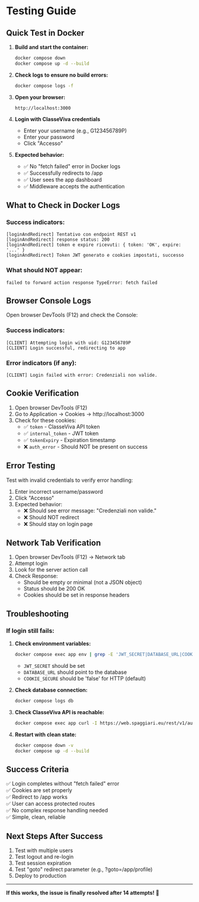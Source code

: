 # Testing Guide

## Quick Test in Docker

1. **Build and start the container:**
   ```bash
   docker compose down
   docker compose up -d --build
   ```

2. **Check logs to ensure no build errors:**
   ```bash
   docker compose logs -f
   ```

3. **Open your browser:**
   ```
   http://localhost:3000
   ```

4. **Login with ClasseViva credentials**
   - Enter your username (e.g., G123456789P)
   - Enter your password
   - Click "Accesso"

5. **Expected behavior:**
   - ✅ No "fetch failed" error in Docker logs
   - ✅ Successfully redirects to /app
   - ✅ User sees the app dashboard
   - ✅ Middleware accepts the authentication

## What to Check in Docker Logs

### Success indicators:
```
[loginAndRedirect] Tentativo con endpoint REST v1
[loginAndRedirect] response status: 200
[loginAndRedirect] token e expire ricevuti: { token: 'OK', expire: '...' }
[loginAndRedirect] Token JWT generato e cookies impostati, successo
```

### What should NOT appear:
```
failed to forward action response TypeError: fetch failed
```

## Browser Console Logs

Open browser DevTools (F12) and check the Console:

### Success indicators:
```
[CLIENT] Attempting login with uid: G123456789P
[CLIENT] Login successful, redirecting to app
```

### Error indicators (if any):
```
[CLIENT] Login failed with error: Credenziali non valide.
```

## Cookie Verification

1. Open browser DevTools (F12)
2. Go to Application → Cookies → http://localhost:3000
3. Check for these cookies:
   - ✅ `token` - ClasseViva API token
   - ✅ `internal_token` - JWT token
   - ✅ `tokenExpiry` - Expiration timestamp
   - ❌ `auth_error` - Should NOT be present on success

## Error Testing

Test with invalid credentials to verify error handling:

1. Enter incorrect username/password
2. Click "Accesso"
3. Expected behavior:
   - ❌ Should see error message: "Credenziali non valide."
   - ❌ Should NOT redirect
   - ❌ Should stay on login page

## Network Tab Verification

1. Open browser DevTools (F12) → Network tab
2. Attempt login
3. Look for the server action call
4. Check Response:
   - Should be empty or minimal (not a JSON object)
   - Status should be 200 OK
   - Cookies should be set in response headers

## Troubleshooting

### If login still fails:

1. **Check environment variables:**
   ```bash
   docker compose exec app env | grep -E 'JWT_SECRET|DATABASE_URL|COOKIE_SECURE'
   ```
   - `JWT_SECRET` should be set
   - `DATABASE_URL` should point to the database
   - `COOKIE_SECURE` should be 'false' for HTTP (default)

2. **Check database connection:**
   ```bash
   docker compose logs db
   ```

3. **Check ClasseViva API is reachable:**
   ```bash
   docker compose exec app curl -I https://web.spaggiari.eu/rest/v1/auth/login
   ```

4. **Restart with clean state:**
   ```bash
   docker compose down -v
   docker compose up -d --build
   ```

## Success Criteria

✅ Login completes without "fetch failed" error  
✅ Cookies are set properly  
✅ Redirect to /app works  
✅ User can access protected routes  
✅ No complex response handling needed  
✅ Simple, clean, reliable  

## Next Steps After Success

1. Test with multiple users
2. Test logout and re-login
3. Test session expiration
4. Test "goto" redirect parameter (e.g., ?goto=/app/profile)
5. Deploy to production

---

**If this works, the issue is finally resolved after 14 attempts!** 🎉
